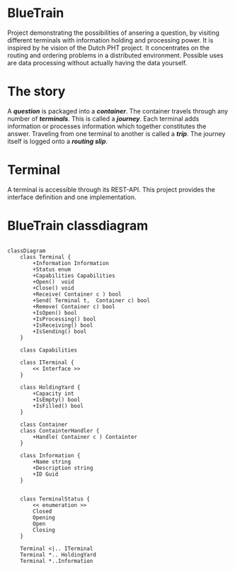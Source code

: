 # BlueTrain

Project demonstrating the possibilities of ansering a question, by visiting different terminals with information holding and processing power.
It is inspired by he vision of the Dutch PHT project.
It concentrates on the routing and ordering problems in a distributed environment.
Possible uses are data processing without actually having the data yourself. 

# The story

A ***question*** is packaged into a ***container***. The container travels through any number of ***terminals***. 
This is called a ***journey***. Each terminal adds information or processes information which together constitutes the answer. 
Traveling from one terminal to another is called a ***trip***. The journey itself is logged onto a ***routing slip***.  

# Terminal

A terminal is accessible through its REST-API. This project provides the interface definition and one implementation.

# BlueTrain classdiagram
```mermaid

classDiagram
    class Terminal {
        +Information Information
        +Status enum
        +Capabilities Capabilities 
        +Open()  void
        +Close() void
        +Receive( Container c ) bool 
        +Send( Terminal t,  Container c) bool  
        +Remove( Container c) bool
        +IsOpen() bool 
        +IsProcessing() bool
        +IsReceiving() bool 
        +IsSending() bool
    }
    
    class Capabilities
    
    class ITerminal {
        << Interface >>
    }
    
    class HoldingYard {
        +Capacity int
        +IsEmpty() bool
        +IsFilled() bool    
    }
    
    class Container
    class ContainterHandler {
        +Handle( Container c ) Containter 
    }
    
    class Information {
        +Name string
        +Description string 
        +ID Guid 
    }

    
    class TerminalStatus {
        << enumeration >>
        Closed
        Opening
        Open
        Closing
    }
    
    Terminal <|.. ITerminal
    Terminal *.. HoldingYard
    Terminal *..Information
